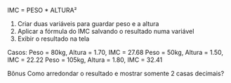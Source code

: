 IMC = PESO * ALTURA²

1. Criar duas variáveis para guardar peso e a altura
2. Aplicar a fórmula do IMC salvando o resultado numa variável
3. Exibir o resultado na tela

Casos:
    Peso = 80kg, Altura = 1.70, IMC = 27.68
    Peso = 50kg, Altura = 1.50, IMC = 22.22
    Peso = 105kg, Altura = 1.80, IMC = 32.41

Bônus
    Como arredondar o resultado e mostrar somente 2 casas decimais?